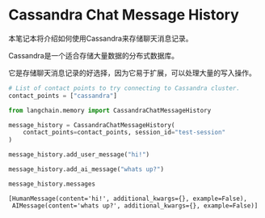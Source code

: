 # Cassandra Chat Message History

本笔记本将介绍如何使用Cassandra来存储聊天消息记录。

Cassandra是一个适合存储大量数据的分布式数据库。

它是存储聊天消息记录的好选择，因为它易于扩展，可以处理大量的写入操作。



```python
# List of contact points to try connecting to Cassandra cluster.
contact_points = ["cassandra"]
```


```python
from langchain.memory import CassandraChatMessageHistory

message_history = CassandraChatMessageHistory(
    contact_points=contact_points, session_id="test-session"
)

message_history.add_user_message("hi!")

message_history.add_ai_message("whats up?")
```


```python
message_history.messages
```




    [HumanMessage(content='hi!', additional_kwargs={}, example=False),
     AIMessage(content='whats up?', additional_kwargs={}, example=False)]


